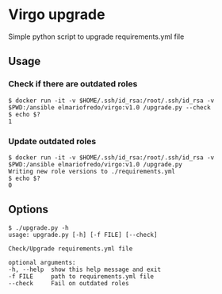 # Virgo upgrade

Simple python script to upgrade requirements.yml file

## Usage

### Check if there are outdated roles

    $ docker run -it -v $HOME/.ssh/id_rsa:/root/.ssh/id_rsa -v $PWD:/ansible elmariofredo/virgo:v1.0 /upgrade.py --check
    $ echo $?
    1

### Update outdated roles

    $ docker run -it -v $HOME/.ssh/id_rsa:/root/.ssh/id_rsa -v $PWD:/ansible elmariofredo/virgo:v1.0 /upgrade.py
    Writing new role versions to ./requirements.yml
    $ echo $?
    0

## Options

    $ ./upgrade.py -h
    usage: upgrade.py [-h] [-f FILE] [--check]

    Check/Upgrade requirements.yml file

    optional arguments:
    -h, --help  show this help message and exit
    -f FILE     path to requirements.yml file
    --check     Fail on outdated roles
